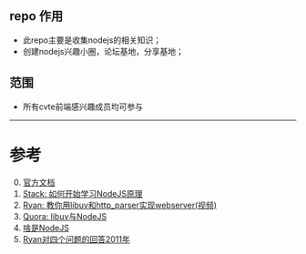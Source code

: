 ## repo 作用

- 此repo主要是收集nodejs的相关知识；
- 创建nodejs兴趣小圈，论坛基地，分享基地；

## 范围

- 所有cvte前端感兴趣成员均可参与

----

# 参考

0. [官方文档](http://nodejs.cn/api/)
1. [Stack: 如何开始学习NodeJS原理](https://stackoverflow.com/questions/10680601/nodejs-event-loop)
2. [Ryan: 教你用libuv和http_parser实现webserver(视频)](https://vimeo.com/24713213)
3. [Quora: libuv与NodeJS](https://www.quora.com/What-is-libuv-in-Node-js)
4. [啥是NodeJS](https://www.oreilly.com/ideas/what-is-node)
5. [Ryan对四个问题的回答2011年](https://www.americaninno.com/boston/node-js-interview-4-questions-with-creator-ryan-dahl/)
